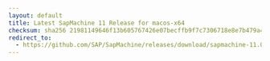 ```yaml
---
layout: default
title: Latest SapMachine 11 Release for macos-x64
checksum: sha256 21981149646f13b605767426e07becffb9f7c7306718e8e7b479a4a8bfbbfc7a
redirect_to:
  - https://github.com/SAP/SapMachine/releases/download/sapmachine-11.0.24/sapmachine-jre-11.0.24_macos-x64_bin.tar.gz
---
```

